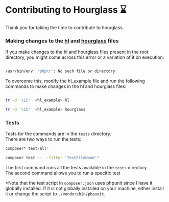 
<h1>Contributing to Hourglass &#8987;</h1>

Thank you for taking the time to contribute to hourglass.

###  Making changes to the [hl](https://www.github.com/suharsh329/hourglass/blob/master/hl) and [hourglass](https://www.github.com/suharsh329/hourglass/blob/master/hourglass) files

If you make changes to the hl and hourglass files present in the root directory, you might come across this error or a variation of it on execution:

```bash

/usr/bin/env: 'php\r': No such file or directory

```

To overcome this, modify the hl_example file and run the following commands to make changes in the hl and hourglass files:

```bash

tr -d '\15'  <hl_example> hl

tr -d '\15'  <hl_example> hourglass  
```

### Tests

Tests for the commands are in the ```tests``` directory.  
There are two ways to run the tests:
```bash
composer* test-all*  

composer test -- --filter 'TestFileName'*
```
The first command runs all the tests available in the ```tests``` directory  
The second command allows you to run a specific test  

*Note that the test script in ```composer.json``` uses phpunit since I have it globally installed. If it is not globally installed on your machine, either install it or change the script to ```./vendor/bin/phpunit```.
